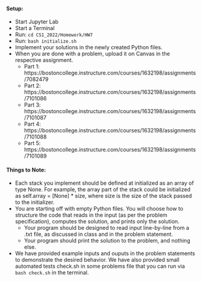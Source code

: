 #### Setup:
<ul>
	<li> Start Jupyter Lab</li>
	<li> Start a Terminal</li>
	<li> Run: <code>cd CS1_2022/Homework/HW7</code></li>
	<li> Run: <code>bash initialize.sh</code></li>
	<li> Implement your solutions in the newly created Python files.</li>
	<li> When you are done with a problem, upload it on Canvas in the respective assignment.
		<ul>
		<li> Part 1: https://bostoncollege.instructure.com/courses/1632198/assignments/7082479 </li>
		<li> Part 2: https://bostoncollege.instructure.com/courses/1632198/assignments/7101086 </li>
		<li> Part 3: https://bostoncollege.instructure.com/courses/1632198/assignments/7101087 </li>
		<li> Part 4: https://bostoncollege.instructure.com/courses/1632198/assignments/7101088 </li>
		<li> Part 5: https://bostoncollege.instructure.com/courses/1632198/assignments/7101089 </li>
		</ul>
	</li>
</ul>

#### Things to Note: 

<ul>
	<li> Each stack you implement should be defined at initialized as an array of type None. For example, the array part of the stack could be initialized as self.array = [None] * size, where size is the size of the stack passed to the initializer.
		</pre>
	</li>
	<li> You are starting off with empty Python files. You will choose how to structure the code that reads in the input (as per the problem specification), computes the solution, and prints only the solution.
		<ul>
			<li>Your program should be designed to read input line-by-line from a .txt file, as discussed in class and in the problem statement.</li>
			<li>Your program should print the solution to the problem, and nothing else.</li>
		</ul>
	</li>
	<li>We have provided example inputs and ouputs in the problem statements to demonstrate the desired behavior. We have also provided small automated tests check.sh in some problems file that you can run via <code>bash check.sh</code> in the terminal.</li>
</ul>
